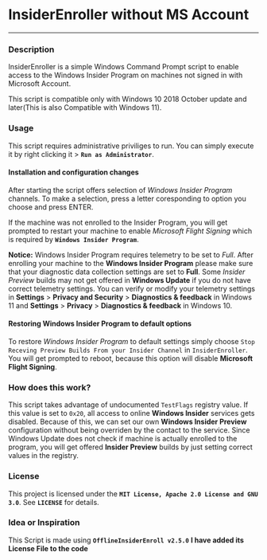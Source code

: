 # InsiderEnroller without MS Account
---------------------------------

### Description
InsiderEnroller is a simple Windows Command Prompt script to enable access
to the Windows Insider Program on machines not signed in with Microsoft Account.

This script is compatible only with Windows 10 2018 October update and later(This is also Compatible with Windows 11).

### Usage
This script requires administrative priviliges to run. You can simply execute it
by right clicking it > **`Run as Administrator`**.

#### Installation and configuration changes
After starting the script offers selection of *Windows Insider Program* channels.
To make a selection, press a letter coresponding to option you choose and press
ENTER.

If the machine was not enrolled to the Insider Program, you will get prompted to
restart your machine to enable *Microsoft Flight Signing* which is required by
**`Windows Insider Program`**.

**Notice:** Windows Insider Program requires telemetry to be set to *Full*.
After enrolling your machine to the **Windows Insider Program** please make sure
that your diagnostic data collection settings are set to **Full**. Some *Insider
Preview* builds may not get offered in **Windows Update** if you do not have
correct telemetry settings. You can verify or modify your telemetry settings in
**Settings** > **Privacy and Security** > **Diagnostics & feedback** in Windows 11 and **Settings** > **Privacy** > **Diagnostics & feedback** in Windows 10.

#### Restoring Windows Insider Program to default options
To restore *Windows Insider Program* to default settings simply choose `Stop Receving Preview Builds From your Insider Channel` in `InsiderEnroller`. You will get prompted
to reboot, because this option will disable **Microsoft Flight Signing**.

### How does this work?
This script takes advantage of undocumented `TestFlags` registry value.
If this value is set to `0x20`, all access to online **Windows Insider** services
gets disabled. Because of this, we can set our own **Windows Insider Preview**
configuration without being overriden by the contact to the service. Since
Windows Update does not check if machine is actually enrolled to the program,
you will get offered **Insider Preview** builds by just setting correct values in
the registry.

### License
This project is licensed under the **`MIT License, Apache 2.0 License and GNU 3.0`**. See **`LICENSE`** for details.

### Idea or Inspiration
This Script is made using **`OfflineInsiderEnroll v2.5.0`**
**I have added its License File to the code**
